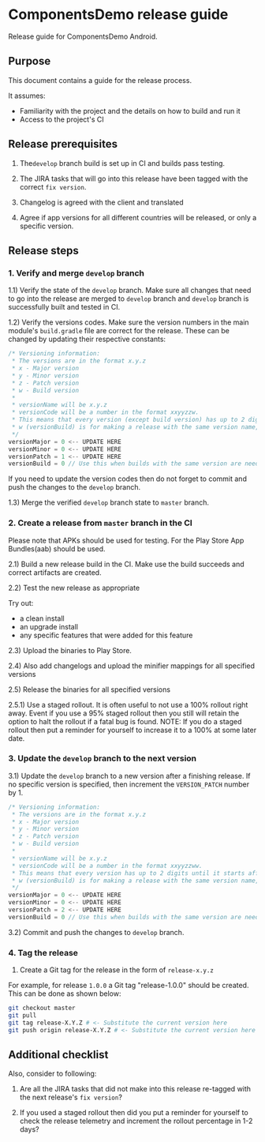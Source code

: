 # ComponentsDemo release guide

Release guide for ComponentsDemo Android.

## Purpose

This document contains a guide for the release process. 

It assumes:

- Familiarity with the project and the details on how to build and run it
- Access to the project's CI

## Release prerequisites

1) The`develop` branch build is set up in CI and builds pass testing.

2) The JIRA tasks that will go into this release have been tagged with the correct `fix version`.

3) Changelog is agreed with the client and translated

4) Agree if app versions for all different countries will be released, or only a specific version.

## Release steps

### 1. Verify and merge `develop` branch

1.1) Verify the state of the `develop` branch. Make sure all changes that need to go into the release are merged to `develop` branch and `develop` branch is successfully built and tested in CI.

1.2) Verify the versions codes. Make sure the version numbers in the main module's `build.gradle` file are correct for the release. These can be changed by updating their respective constants:

```groovy
/* Versioning information:
 * The versions are in the format x.y.z
 * x - Major version
 * y - Minor version
 * z - Patch version
 * w - Build version
 *
 * versionName will be x.y.z
 * versionCode will be a number in the format xxyyzzw.
 * This means that every version (except build version) has up to 2 digits until it starts affecting other numbers.
 * w (versionBuild) is for making a release with the same version name, but different version code.
 */
versionMajor = 0 <-- UPDATE HERE
versionMinor = 0 <-- UPDATE HERE
versionPatch = 1 <-- UPDATE HERE
versionBuild = 0 // Use this when builds with the same version are needed. Change to 0 once done
```

If you need to update the version codes then do not forget to commit and push the changes to the `develop` branch.

1.3) Merge the verified `develop` branch state to `master` branch. 

### 2. Create a release from `master` branch in the CI

Please note that APKs should be used for testing.
For the Play Store App Bundles(aab) should be used.

2.1) Build a new release build in the CI. Make use the build succeeds and correct artifacts are created.

2.2) Test the new release as appropriate

Try out:

-  a clean install
- an upgrade install
- any specific features that were added for this feature

2.3) Upload the binaries to Play Store.

2.4) Also add changelogs and upload the minifier mappings for all specified versions

2.5) Release the binaries for all specified versions

2.5.1) Use a staged rollout. It is often useful to not use a 100% rollout right away. Event if you use a 95% staged rollout then you still will retain the option to halt the rollout if a fatal bug is found. NOTE: If you do a staged rollout then put a reminder for yourself to increase it to a 100% at some later date.

### 3. Update the `develop` branch to the next version

3.1) Update the `develop` branch to a new version after a finishing release. If no specific version is specified, then increment the `VERSION_PATCH` number by 1.

```groovy
/* Versioning information:
 * The versions are in the format x.y.z
 * x - Major version
 * y - Minor version
 * z - Patch version
 * w - Build version
 *
 * versionName will be x.y.z
 * versionCode will be a number in the format xxyyzzww.
 * This means that every version has up to 2 digits until it starts affecting other numbers.
 * w (versionBuild) is for making a release with the same version name, but different version code.
 */
versionMajor = 0 <-- UPDATE HERE
versionMinor = 0 <-- UPDATE HERE
versionPatch = 2 <-- UPDATE HERE
versionBuild = 0 // Use this when builds with the same version are needed. Change to once done
```

 3.2) Commit and push the changes to `develop` branch.

### 4. Tag the release

1) Create a Git tag for the release in the form of `release-x.y.z`

For example, for release `1.0.0` a Git tag "release-1.0.0" should be created. This can be done as shown below:

```bash
git checkout master
git pull
git tag release-X.Y.Z # <- Substitute the current version here
git push origin release-X.Y.Z # <- Substitute the current version here
```

## Additional checklist

Also, consider to following:

1) Are all the JIRA tasks that did not make into this release re-tagged with the next release's `fix version`?

2) If you used a staged rollout then did you put a reminder for yourself to check the release telemetry and increment the rollout percentage in 1-2 days?

